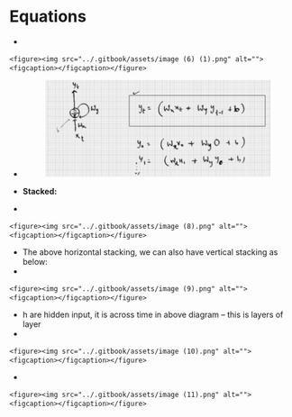 # Equations

*

    <figure><img src="../.gitbook/assets/image (6) (1).png" alt=""><figcaption></figcaption></figure>
*   &#x20;      &#x20;

    <figure><img src="../.gitbook/assets/image (7).png" alt="" width="563"><figcaption></figcaption></figure>
* **Stacked:**
*

    <figure><img src="../.gitbook/assets/image (8).png" alt=""><figcaption></figcaption></figure>
* The above horizontal stacking, we can also have vertical stacking as below:
*

    <figure><img src="../.gitbook/assets/image (9).png" alt=""><figcaption></figcaption></figure>
* h are hidden input, it is across time in above diagram – this is layers of layer
*

    <figure><img src="../.gitbook/assets/image (10).png" alt=""><figcaption></figcaption></figure>
*

    <figure><img src="../.gitbook/assets/image (11).png" alt=""><figcaption></figcaption></figure>
